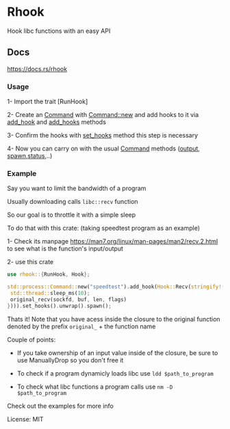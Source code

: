 # Rhook

Hook libc functions with an easy API

## Docs
https://docs.rs/rhook

### Usage

1- Import the trait [RunHook]

2- Create an [Command](std::process::Command) with [Command::new](std::process::Command::new) and add hooks to it via [add_hook](RunHook::add_hook) and [add_hooks](RunHook::add_hooks) methods

3- Confirm the hooks with [set_hooks](RunHook::set_hooks) method this step is necessary

4- Now you can carry on with the usual [Command](std::process::Command) methods ([output](std::process::Command::output), [spawn](std::process::Command::spawn),[status](std::process::Command::status),..)

### Example

Say you want to limit the bandwidth of a program

Usually downloading calls `libc::recv` function

So our goal is to throttle it with a simple sleep

To do that with this crate: (taking speedtest program as an example)

1- Check its manpage https://man7.org/linux/man-pages/man2/recv.2.html to see what is the
function's input/output

2- use this crate
```rust
use rhook::{RunHook, Hook};

std::process::Command::new("speedtest").add_hook(Hook::Recv(stringify!(|sockfd, buf, len, flags|{
 std::thread::sleep_ms(10);
 original_recv(sockfd, buf, len, flags)
}))).set_hooks().unwrap().spawn();
```

Thats it!
Note that you have acess inside the closure to the original function denoted by the prefix
`original_` + the function name

Couple of points:
- If you take ownership of an input value inside of the closure, be sure to use ManuallyDrop so
you don't free it

- To check if a program dynamicly loads libc use `ldd $path_to_program`

- To check what libc functions a program calls use `nm -D $path_to_program`

Check out the examples for more info

License: MIT
